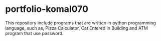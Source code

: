 # portfolio-komal070
This repository include programs that are written in python programming language, such as, Pizza Calculator, Cat Entered in Building and ATM program that use password.
